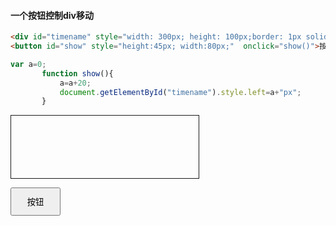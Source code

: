 

#### 一个按钮控制div移动



```html
<div id="timename" style="width: 300px; height: 100px;border: 1px solid; position: relative;"></div>
<button id="show" style="height:45px; width:80px;"  onclick="show()">按钮</button>


```

```js
var a=0;
       function show(){
           a=a+20;
           document.getElementById("timename").style.left=a+"px";
       }
```





<div id="timename" style="width: 300px; height: 100px;border: 1px solid; position: relative;"></div> 

<button id="show" style="height:45px; width:80px;"  onclick="show()">按钮</button> 

